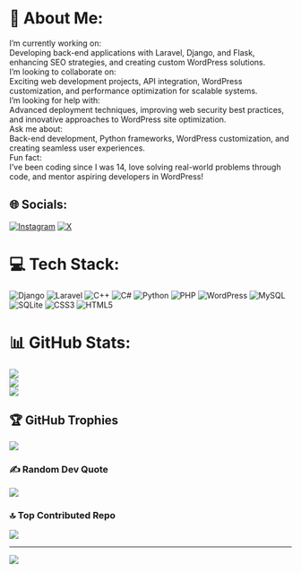 # 💫 About Me:
I’m currently working on:<br>Developing back-end applications with Laravel, Django, and Flask, enhancing SEO strategies, and creating custom WordPress solutions.<br>I’m looking to collaborate on:<br>Exciting web development projects, API integration, WordPress customization, and performance optimization for scalable systems.<br>I’m looking for help with:<br>Advanced deployment techniques, improving web security best practices, and innovative approaches to WordPress site optimization.<br>Ask me about:<br>Back-end development, Python frameworks, WordPress customization, and creating seamless user experiences.<br>Fun fact:<br>I’ve been coding since I was 14, love solving real-world problems through code, and mentor aspiring developers in WordPress!


## 🌐 Socials:
[![Instagram](https://img.shields.io/badge/Instagram-%23E4405F.svg?logo=Instagram&logoColor=white)](https://instagram.com/sajad_.afsar) [![X](https://img.shields.io/badge/X-black.svg?logo=X&logoColor=white)](https://x.com/sajad_afsar) 

# 💻 Tech Stack:
![Django](https://img.shields.io/badge/django-%23092E20.svg?style=for-the-badge&logo=django&logoColor=white) ![Laravel](https://img.shields.io/badge/laravel-%23FF2D20.svg?style=for-the-badge&logo=laravel&logoColor=white) ![C++](https://img.shields.io/badge/c++-%2300599C.svg?style=for-the-badge&logo=c%2B%2B&logoColor=white) ![C#](https://img.shields.io/badge/c%23-%23239120.svg?style=for-the-badge&logo=csharp&logoColor=white) ![Python](https://img.shields.io/badge/python-3670A0?style=for-the-badge&logo=python&logoColor=ffdd54) ![PHP](https://img.shields.io/badge/php-%23777BB4.svg?style=for-the-badge&logo=php&logoColor=white) ![WordPress](https://img.shields.io/badge/WordPress-%23117AC9.svg?style=for-the-badge&logo=WordPress&logoColor=white) ![MySQL](https://img.shields.io/badge/mysql-4479A1.svg?style=for-the-badge&logo=mysql&logoColor=white) ![SQLite](https://img.shields.io/badge/sqlite-%2307405e.svg?style=for-the-badge&logo=sqlite&logoColor=white) ![CSS3](https://img.shields.io/badge/css3-%231572B6.svg?style=for-the-badge&logo=css3&logoColor=white) ![HTML5](https://img.shields.io/badge/html5-%23E34F26.svg?style=for-the-badge&logo=html5&logoColor=white)
# 📊 GitHub Stats:
![](https://github-readme-stats.vercel.app/api?username=Asajadafsar&theme=dark&hide_border=false&include_all_commits=true&count_private=false)<br/>
![](https://github-readme-streak-stats.herokuapp.com/?user=Asajadafsar&theme=dark&hide_border=false)<br/>
![](https://github-readme-stats.vercel.app/api/top-langs/?username=Asajadafsar&theme=dark&hide_border=false&include_all_commits=true&count_private=false&layout=compact)

## 🏆 GitHub Trophies
![](https://github-profile-trophy.vercel.app/?username=Asajadafsar&theme=onedark&no-frame=true&no-bg=false&margin-w=4)

### ✍️ Random Dev Quote
![](https://quotes-github-readme.vercel.app/api?type=vetical&theme=gruvbox)

### 🔝 Top Contributed Repo
![](https://github-contributor-stats.vercel.app/api?username=Asajadafsar&limit=5&theme=merko&combine_all_yearly_contributions=true)

---
[![](https://visitcount.itsvg.in/api?id=Asajadafsar&icon=0&color=0)](https://visitcount.itsvg.in)

<!-- Proudly created with GPRM ( https://gprm.itsvg.in ) -->
